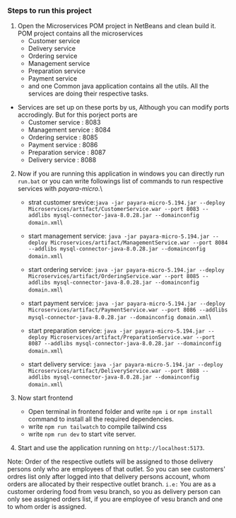 ### Steps to run this project

1. Open the Microservices POM project in NetBeans and clean build it. POM project contains all the microservices
   - Customer service
   - Delivery service
   - Ordering service
   - Management service
   - Preparation service
   - Payment service
   - and one Common java application contains all the utils.
     All the services are doing their respective tasks.

- Services are set up on these ports by us, Although you can modify ports accrodingly. But for this porject ports are
  - Customer service : 8083
  - Management service : 8084
  - Ordering service : 8085
  - Payment service : 8086
  - Preparation service : 8087
  - Delivery service : 8088

2. Now if you are running this application in windows you can directly run `run.bat` or you can write followings list of commands to run respective services with _payara-micro_.\

   - strat customer srevice:`java -jar payara-micro-5.194.jar --deploy Microservices/artifact/CustomerService.war --port 8083 --addlibs mysql-connector-java-8.0.28.jar --domainconfig domain.xml`\

   - start management service: `java -jar payara-micro-5.194.jar --deploy Microservices/artifact/ManagementService.war --port 8084 --addlibs mysql-connector-java-8.0.28.jar --domainconfig domain.xml`\

   - start ordering service: `java -jar payara-micro-5.194.jar --deploy Microservices/artifact/OrderingService.war --port 8085 --addlibs mysql-connector-java-8.0.28.jar --domainconfig domain.xml`\

   - start payment service: `java -jar payara-micro-5.194.jar --deploy Microservices/artifact/PaymentService.war --port 8086 --addlibs mysql-connector-java-8.0.28.jar --domainconfig domain.xml`\

   - start preparation service: `java -jar payara-micro-5.194.jar --deploy Microservices/artifact/PreparationService.war --port 8087 --addlibs mysql-connector-java-8.0.28.jar --domainconfig domain.xml`\

   - start delivery service: `java -jar payara-micro-5.194.jar --deploy Microservices/artifact/DeliveryService.war --port 8088 --addlibs mysql-connector-java-8.0.28.jar --domainconfig domain.xml`\

3. Now start frontend

   - Open terminal in frontend folder and write `npm i` or `npm install` command to install all the required dependencies.
   - write `npm run tailwatch` to compile tailwind css
   - write `npm run dev` to start vite server.

4. Start and use the application running on `http://localhost:5173`.

Note: Order of the respective outlets will be assigned to those delivery persons only who are employees of that outlet. So you can see customers' ordres list only after logged into that delivery persons account, whom orders are allocated by their respective outlet branch. `i.e:` You are as a customer ordering food from vesu branch, so you as delivery person can only see assigned orders list, if you are employee of vesu branch and one to whom order is assigned.
